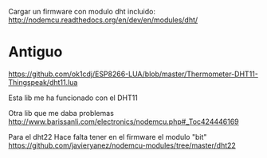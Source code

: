 Cargar un firmware con modulo dht incluido:
http://nodemcu.readthedocs.org/en/dev/en/modules/dht/


# Antiguo
https://github.com/ok1cdj/ESP8266-LUA/blob/master/Thermometer-DHT11-Thingspeak/dht11.lua

Esta lib me ha funcionado con el DHT11


Otra lib que me daba problemas
http://www.barissanli.com/electronics/nodemcu.php#_Toc424446169


Para el dht22
Hace falta tener en el firmware el modulo "bit"
https://github.com/javieryanez/nodemcu-modules/tree/master/dht22
